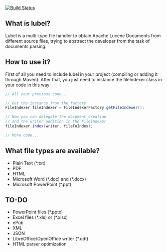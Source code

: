 [![Build Status](https://travis-ci.com/luislorenzom/lubel.svg?token=YocqqhpYyq52H3KH8Q6h&branch=master)](https://travis-ci.com/luislorenzom/lubel)

## What is lubel?
Lubel is a multi-type file handler to obtain Apache Lucene Documents from different source files, trying to abstract the developer from the task of documents parsing.

## How to use it?
First of all you need to include lubel in your project (compiling or adding it through Maven). After that, you just need to instance the fileIndexer class in your code in this way:

```java
// All your previous code...

// Get the instance from the factory
FileIndexer fileIndexer = FileIndexerFactory.getFileIndexer();

// Now you can delegate the document creation 
// and the writer addition in the FileIndexer
fileIndexer.index(writer, fileToIndex);

// More code...
```

## What file types are available?
* Plain Text (*.txt)
* PDF
* HTML
* Microsoft Word (\*.doc) and (*.docx)
* Microsoft PowerPoint (\*.ppt)

## TO-DO
* PowerPoint files (*.pptx)
* Excel files (\*.xls) or (*.xlsx)
* ePub
* XML
* JSON
* LibreOffice/OpenOffice writer (*.odt)
* HTML parser optimization
